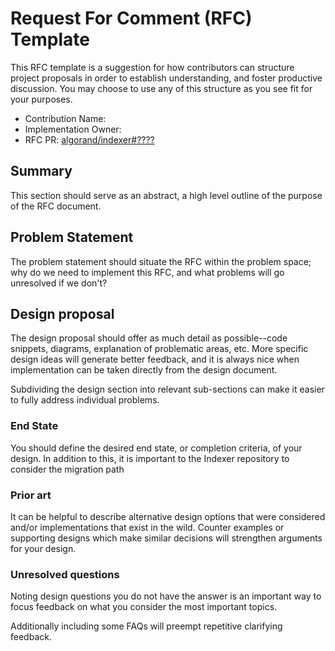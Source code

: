 # Request For Comment (RFC) Template

This RFC template is a suggestion for how contributors can structure project proposals in order to establish understanding,
and foster productive discussion. You may choose to use any of this structure as you see fit for your purposes.

- Contribution Name:
- Implementation Owner:
- RFC PR: [algorand/indexer#????](https://github.com/algorand/indexer/pull/????)

## Summary

[summary]: #summary

This section should serve as an abstract, a high level outline of the purpose of the RFC document.

## Problem Statement

[problem-statement]: #problem-statement

The problem statement should situate the RFC within the problem space; why do we need to implement this RFC, and what problems will
go unresolved if we don't?


## Design proposal

[design-proposal]: #design-proposal

The design proposal should offer as much detail as possible--code snippets, diagrams, explanation of problematic areas, etc.
More specific design ideas will generate better feedback, and it is always nice when implementation can be taken directly from the design document.

Subdividing the design section into relevant sub-sections can make it easier to fully address individual problems.

### End State

You should define the desired end state, or completion criteria, of your design. In addition to this, it is important to the
Indexer repository to consider the migration path


### Prior art

[prior-art]: #prior-art

It can be helpful to describe alternative design options that were considered and/or implementations that exist in the wild.
Counter examples or supporting designs which make similar decisions will strengthen arguments for your design.

### Unresolved questions

[unresolved-questions]: #unresolved-questions/FAQs

Noting design questions you do not have the answer is an important way to focus feedback on what you consider the most important topics.

Additionally including some FAQs will preempt repetitive clarifying feedback.